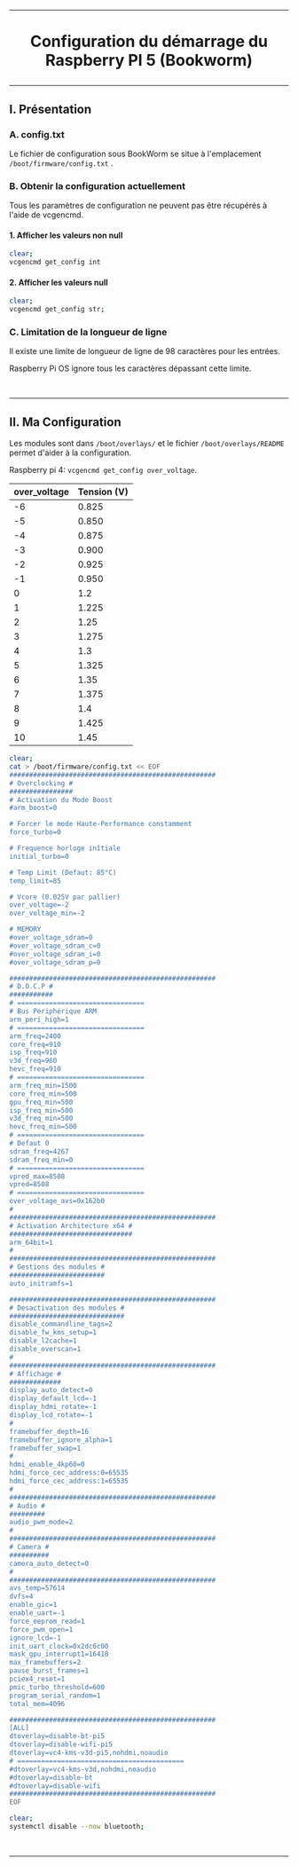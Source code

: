 ---------------------------------------------------------------------------------------------------------------------------------------
# <p align='center'> Configuration du démarrage du Raspberry PI 5 (Bookworm) </p>

---------------------------------------------------------------------------------------------------------------------------------------
## I. Présentation
### A. config.txt
Le fichier de configuration sous BookWorm se situe à l'emplacement `/boot/firmware/config.txt` .

### B. Obtenir la configuration actuellement
Tous les paramètres de configuration ne peuvent pas être récupérés à l'aide de vcgencmd.

#### 1. Afficher les valeurs non null
```bash
clear;
vcgencmd get_config int
```
#### 2. Afficher les valeurs null
```bash
clear;
vcgencmd get_config str;
```

### C. Limitation de la longueur de ligne
Il existe une limite de longueur de ligne de 98 caractères pour les entrées. 

Raspberry Pi OS ignore tous les caractères dépassant cette limite.

<br />

---------------------------------------------------------------------------------------------------------------------------------------
## II. Ma Configuration
Les modules sont dans `/boot/overlays/` et le fichier `/boot/overlays/README` permet d'aider à la configuration.

Raspberry pi 4: `vcgencmd get_config over_voltage`.

| over_voltage | Tension (V) |
|--------------|-------------|
| -6           | 0.825       |
| -5           | 0.850       |
| -4           | 0.875       |
| -3           | 0.900       |
| -2           | 0.925       |
| -1           | 0.950       |
| 0            | 1.2         |
| 1            | 1.225       |
| 2            | 1.25        |
| 3            | 1.275       |
| 4            | 1.3         |
| 5            | 1.325       |
| 6            | 1.35        |
| 7            | 1.375       |
| 8            | 1.4         |
| 9            | 1.425       |
| 10           | 1.45        |

```bash
clear;
cat > /boot/firmware/config.txt << EOF
####################################################
# Overclocking #
################
# Activation du Mode Boost
#arm_boost=0

# Forcer le mode Haute-Performance constamment
force_turbo=0

# Frequence horloge inîtiale
initial_turbo=0

# Temp Limit (Defaut: 85°C)
temp_limit=85

# Vcore (0.025V par pallier)
over_voltage=-2
over_voltage_min=-2

# MEMORY
#over_voltage_sdram=0
#over_voltage_sdram_c=0
#over_voltage_sdram_i=0
#over_voltage_sdram_p=0

####################################################
# D.O.C.P #
###########
# ================================
# Bus Periphérique ARM
arm_peri_high=1
# ================================
arm_freq=2400
core_freq=910
isp_freq=910
v3d_freq=960
hevc_freq=910
# ================================
arm_freq_min=1500
core_freq_min=500
gpu_freq_min=500
isp_freq_min=500
v3d_freq_min=500
hevc_freq_min=500
# ================================
# Defaut 0
sdram_freq=4267
sdram_freq_min=0
# ================================
vpred_max=8508
vpred=8508
# ================================
over_voltage_avs=0x162b0
#
####################################################
# Activation Architecture x64 #
###############################
arm_64bit=1
#
####################################################
# Gestions des modules #
########################
auto_initramfs=1

####################################################
# Desactivation des modules #
#############################
disable_commandline_tags=2
disable_fw_kms_setup=1
disable_l2cache=1
disable_overscan=1
#
####################################################
# Affichage #
#############
display_auto_detect=0
display_default_lcd=-1
display_hdmi_rotate=-1
display_lcd_rotate=-1
#
framebuffer_depth=16
framebuffer_ignore_alpha=1
framebuffer_swap=1
#
hdmi_enable_4kp60=0
hdmi_force_cec_address:0=65535
hdmi_force_cec_address:1=65535
#
####################################################
# Audio #
#########
audio_pwm_mode=2
#
####################################################
# Camera #
##########
camera_auto_detect=0
#
####################################################
avs_temp=57614
dvfs=4
enable_gic=1
enable_uart=-1
force_eeprom_read=1
force_pwm_open=1
ignore_lcd=-1
init_uart_clock=0x2dc6c00
mask_gpu_interrupt1=16418
max_framebuffers=2
pause_burst_frames=1
pciex4_reset=1
pmic_turbo_threshold=600
program_serial_random=1
total_mem=4096

####################################################
[ALL]
dtoverlay=disable-bt-pi5
dtoverlay=disable-wifi-pi5
dtoverlay=vc4-kms-v3d-pi5,nohdmi,noaudio
# ==========================================
#dtoverlay=vc4-kms-v3d,nohdmi,noaudio
#dtoverlay=disable-bt
#dtoverlay=disable-wifi
####################################################
EOF
```


```bash
clear;
systemctl disable --now bluetooth;
```

<br />

---------------------------------------------------------------------------------------------------------------------------------------
